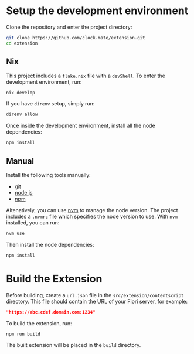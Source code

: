 # Setup the development environment

Clone the repository and enter the project directory:

```bash
git clone https://github.com/clock-mate/extension.git
cd extension
```

## Nix

This project includes a `flake.nix` file with a `devShell`. To enter the development environment, run:

```bash
nix develop
```

If you have `direnv` setup, simply run:

```bash
direnv allow
```

Once inside the development environment, install all the node dependencies:

```bash
npm install
```

## Manual

Install the following tools manually:
- [git](https://git-scm.com/)
- [node.js](https://nodejs.org/en/)
- [npm](https://www.npmjs.com/)

Altenatively, you can use [nvm](https://github.com/nvm-sh/nvm) to manage the node version.
The project includes a `.nvmrc` file which specifies the node version to use. With `nvm` installed, you can run:

```bash
nvm use
```

Then install the node dependencies:

```bash
npm install
```

# Build the Extension

Before building, create a `url.json` file in the `src/extension/contentscript` directory.
This file should contain the URL of your Fiori server, for example:

```json
"https://abc.cdef.domain.com:1234"
```

To build the extension, run:

```bash
npm run build
```

The built extension will be placed in the `build` directory.
